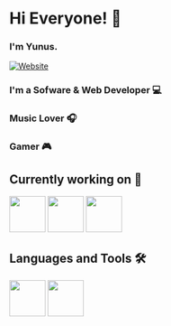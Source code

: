 # Hi Everyone! 👋


###  I'm Yunus. 

[![Website](https://img.shields.io/badge/yunusaltintop-me-orange)](https://yunusaltintop.me)   

### I'm a Sofware & Web Developer 💻
### Music Lover 🎧 
### Gamer 🎮



## Currently working on 🧠

<code><img src="https://seeklogo.com/images/J/javascript-js-logo-2949701702-seeklogo.com.png" width="64"></code>
<code><img src="https://seeklogo.com/images/V/vuejs-logo-17D586B587-seeklogo.com.png" width="64"></code>
<code><img src="https://seeklogo.com/images/M/microsoft-net-framework-logo-B9BA1A3DA1-seeklogo.com.png" width="64"></code>

## Languages and Tools 🛠️

<code><img src="https://seeklogo.com/images/C/c-programming-language-logo-9B32D017B1-seeklogo.com.png" width="64"></code>
<code><img src="https://seeklogo.com/images/C/c-sharp-c-logo-02F17714BA-seeklogo.com.png" width="64"></code>

